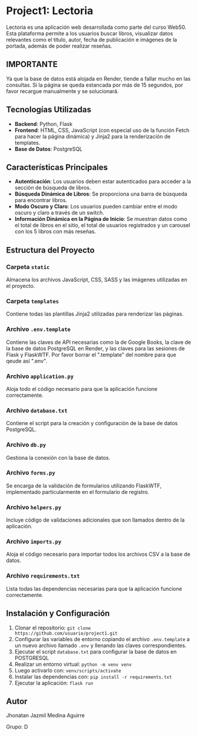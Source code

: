 # Project1: Lectoria

Lectoria es una aplicación web desarrollada como parte del curso Web50. Esta plataforma permite a los usuarios buscar libros, visualizar datos relevantes como el título, autor, fecha de publicación e imágenes de la portada, además de poder realizar reseñas.

## **IMPORTANTE**
Ya que la base de datos está alojada en Render, tiende a fallar mucho en las consultas. Si la página se queda estancada por más de 15 segundos, por favor recargue manualmente y se solucionará. 

## Tecnologías Utilizadas
- **Backend**: Python, Flask
- **Frontend**: HTML, CSS, JavaScript (con especial uso de la función Fetch para hacer la página dinámica) y Jinja2 para la renderización de templates.
- **Base de Datos**: PostgreSQL

## Características Principales

- **Autenticación**: Los usuarios deben estar autenticados para acceder a la sección de búsqueda de libros.
- **Búsqueda Dinámica de Libros**: Se proporciona una barra de búsqueda para encontrar libros.
- **Modo Oscuro y Claro**: Los usuarios pueden cambiar entre el modo oscuro y claro a través de un switch.
- **Información Dinámica en la Página de Inicio**: Se muestran datos como el total de libros en el sitio, el total de usuarios registrados y un carousel con los 5 libros con más reseñas.

## Estructura del Proyecto

### Carpeta `static`
Almacena los archivos JavaScript, CSS, SASS y las imágenes utilizadas en el proyecto.

### Carpeta `templates`
Contiene todas las plantillas Jinja2 utilizadas para renderizar las páginas.

### Archivo `.env.template`
Contiene las claves de API necesarias como la de Google Books, la clave de la base de datos PostgreSQL en Render, y las claves para las sesiones de Flask y FlaskWTF.
Por favor borrar el ".template" del nombre para que qeude así ".env".

### Archivo `application.py`
Aloja todo el código necesario para que la aplicación funcione correctamente.

### Archivo `database.txt`
Contiene el script para la creación y configuración de la base de datos PostgreSQL.

### Archivo `db.py`
Gestiona la conexión con la base de datos.

### Archivo `forms.py`
Se encarga de la validación de formularios utilizando FlaskWTF, implementado particularmente en el formulario de registro.

### Archivo `helpers.py`
Incluye código de validaciones adicionales que son llamados dentro de la aplicación.

### Archivo `imports.py`
Aloja el código necesario para importar todos los archivos CSV a la base de datos.

### Archivo `requirements.txt`
Lista todas las dependencias necesarias para que la aplicación funcione correctamente.

## Instalación y Configuración

1. Clonar el repositorio: `git clone https://github.com/usuario/project1.git`
2. Configurar las variables de entorno copiando el archivo `.env.template` a un nuevo archivo llamado `.env` y llenando las claves correspondientes.
3. Ejecutar el script `database.txt` para configurar la base de datos en POSTGRESQL
4. Realizar un entorno virtual: `python -m venv venv`
5. Luego activarlo con: `venv/scripts/activate`
6. Instalar las dependencias con: `pip install -r requirements.txt`
7. Ejecutar la aplicación: `flask run`

## Autor
Jhonatan Jazmil Medina Aguirre

Grupo: D

